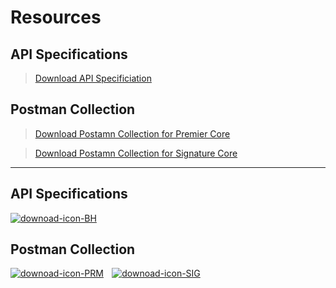 # Resources

## API Specifications

<!-- theme: info -->  
> [Download API Specificiation](https://github.com/Fiserv/banking-hub/files/11222397/esf-service-swagger-release-11.0.0.2023.1.zip)

## Postman Collection

<!-- theme: info -->  
> [Download Postamn Collection for Premier Core](https://github.com/Fiserv/banking-hub/files/11728540/Banking.Hub.-.Premier.-.Trial.Plan.Postman.Collection.zip)



<!-- theme: info -->  
> [Download Postamn Collection for Signature Core](https://github.com/Fiserv/banking-hub/files/11710490/Banking.Hub.-.Signature.-.Trial.Plan.Postman.Collection.zip)




--------------------------------------------------------



## API Specifications

  [![downoad-icon-BH]][BH]  

## Postman Collection

  [![downoad-icon-PRM]][PRM]      [![downoad-icon-SIG]][SIG]  


[downoad-icon-PRM]: https://github.com/Fiserv/banking-hub/assets/81968767/934da291-c743-41cb-9325-16cf2c8d7bda
[PRM]: https://github.com/Fiserv/banking-hub/files/11728540/Banking.Hub.-.Premier.-.Trial.Plan.Postman.Collection.zip


[downoad-icon-SIG]: https://github.com/Fiserv/banking-hub/assets/81968767/b4c09878-6e73-4e9e-9171-74bcd3e4f8b6
[SIG]: https://github.com/Fiserv/banking-hub/files/11710490/Banking.Hub.-.Signature.-.Trial.Plan.Postman.Collection.zip


[downoad-icon-BH]: https://github.com/Fiserv/banking-hub/assets/81968767/4c31d642-7574-413e-b02e-32f7ad1ae504
[BH]: https://github.com/Fiserv/banking-hub/files/11222397/esf-service-swagger-release-11.0.0.2023.1.zip


  
  
